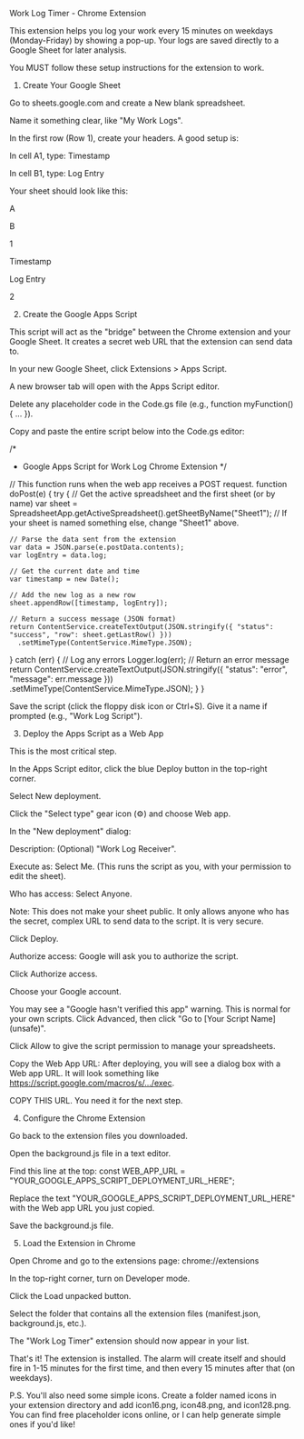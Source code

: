 Work Log Timer - Chrome Extension

This extension helps you log your work every 15 minutes on weekdays (Monday-Friday) by showing a pop-up. Your logs are saved directly to a Google Sheet for later analysis.

You MUST follow these setup instructions for the extension to work.

1. Create Your Google Sheet

Go to sheets.google.com and create a New blank spreadsheet.

Name it something clear, like "My Work Logs".

In the first row (Row 1), create your headers. A good setup is:

In cell A1, type: Timestamp

In cell B1, type: Log Entry

Your sheet should look like this:



A

B

1

Timestamp

Log Entry

2





2. Create the Google Apps Script

This script will act as the "bridge" between the Chrome extension and your Google Sheet. It creates a secret web URL that the extension can send data to.

In your new Google Sheet, click Extensions > Apps Script.

A new browser tab will open with the Apps Script editor.

Delete any placeholder code in the Code.gs file (e.g., function myFunction() { ... }).

Copy and paste the entire script below into the Code.gs editor:

/*
 * Google Apps Script for Work Log Chrome Extension
 */

// This function runs when the web app receives a POST request.
function doPost(e) {
  try {
    // Get the active spreadsheet and the first sheet (or by name)
    var sheet = SpreadsheetApp.getActiveSpreadsheet().getSheetByName("Sheet1");
    // If your sheet is named something else, change "Sheet1" above.

    // Parse the data sent from the extension
    var data = JSON.parse(e.postData.contents);
    var logEntry = data.log;

    // Get the current date and time
    var timestamp = new Date();

    // Add the new log as a new row
    sheet.appendRow([timestamp, logEntry]);

    // Return a success message (JSON format)
    return ContentService.createTextOutput(JSON.stringify({ "status": "success", "row": sheet.getLastRow() }))
      .setMimeType(ContentService.MimeType.JSON);

  } catch (err) {
    // Log any errors
    Logger.log(err);
    // Return an error message
    return ContentService.createTextOutput(JSON.stringify({ "status": "error", "message": err.message }))
      .setMimeType(ContentService.MimeType.JSON);
  }
}


Save the script (click the floppy disk icon or Ctrl+S). Give it a name if prompted (e.g., "Work Log Script").

3. Deploy the Apps Script as a Web App

This is the most critical step.

In the Apps Script editor, click the blue Deploy button in the top-right corner.

Select New deployment.

Click the "Select type" gear icon (⚙️) and choose Web app.

In the "New deployment" dialog:

Description: (Optional) "Work Log Receiver".

Execute as: Select Me. (This runs the script as you, with your permission to edit the sheet).

Who has access: Select Anyone.

Note: This does not make your sheet public. It only allows anyone who has the secret, complex URL to send data to the script. It is very secure.

Click Deploy.

Authorize access: Google will ask you to authorize the script.

Click Authorize access.

Choose your Google account.

You may see a "Google hasn't verified this app" warning. This is normal for your own scripts. Click Advanced, then click "Go to [Your Script Name] (unsafe)".

Click Allow to give the script permission to manage your spreadsheets.

Copy the Web App URL: After deploying, you will see a dialog box with a Web app URL. It will look something like https://script.google.com/macros/s/.../exec.

COPY THIS URL. You need it for the next step.

4. Configure the Chrome Extension

Go back to the extension files you downloaded.

Open the background.js file in a text editor.

Find this line at the top:
const WEB_APP_URL = "YOUR_GOOGLE_APPS_SCRIPT_DEPLOYMENT_URL_HERE";

Replace the text "YOUR_GOOGLE_APPS_SCRIPT_DEPLOYMENT_URL_HERE" with the Web app URL you just copied.

Save the background.js file.

5. Load the Extension in Chrome

Open Chrome and go to the extensions page: chrome://extensions

In the top-right corner, turn on Developer mode.

Click the Load unpacked button.

Select the folder that contains all the extension files (manifest.json, background.js, etc.).

The "Work Log Timer" extension should now appear in your list.

That's it! The extension is installed. The alarm will create itself and should fire in 1-15 minutes for the first time, and then every 15 minutes after that (on weekdays).

P.S. You'll also need some simple icons. Create a folder named icons in your extension directory and add icon16.png, icon48.png, and icon128.png. You can find free placeholder icons online, or I can help generate simple ones if you'd like!